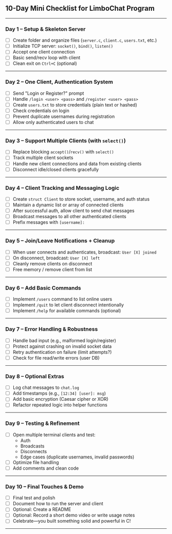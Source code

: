 ## **10-Day Mini Checklist for LimboChat Program**

---

### **Day 1 – Setup & Skeleton Server**
- [ ] Create folder and organize files (`server.c`, `client.c`, `users.txt`, etc.)
- [ ] Initialize TCP server: `socket()`, `bind()`, `listen()`
- [ ] Accept one client connection
- [ ] Basic send/recv loop with client
- [ ] Clean exit on `Ctrl+C` (optional)

---

### **Day 2 – One Client, Authentication System**
- [ ] Send "Login or Register?" prompt
- [ ] Handle `/login <user> <pass>` and `/register <user> <pass>`
- [ ] Create `users.txt` to store credentials (plain text or hashed)
- [ ] Check credentials on login
- [ ] Prevent duplicate usernames during registration
- [ ] Allow only authenticated users to chat

---

### **Day 3 – Support Multiple Clients (with `select()`)**
- [ ] Replace blocking `accept()`/`recv()` with `select()`
- [ ] Track multiple client sockets
- [ ] Handle new client connections and data from existing clients
- [ ] Disconnect idle/closed clients gracefully

---

### **Day 4 – Client Tracking and Messaging Logic**
- [ ] Create `struct Client` to store socket, username, and auth status
- [ ] Maintain a dynamic list or array of connected clients
- [ ] After successful auth, allow client to send chat messages
- [ ] Broadcast messages to all other authenticated clients
- [ ] Prefix messages with `[username]:`

---

### **Day 5 – Join/Leave Notifications + Cleanup**
- [ ] When user connects and authenticates, broadcast: `User [X] joined`
- [ ] On disconnect, broadcast: `User [X] left`
- [ ] Cleanly remove clients on disconnect
- [ ] Free memory / remove client from list

---

### **Day 6 – Add Basic Commands**
- [ ] Implement `/users` command to list online users
- [ ] Implement `/quit` to let client disconnect intentionally
- [ ] Implement `/help` for available commands (optional)

---

### **Day 7 – Error Handling & Robustness**
- [ ] Handle bad input (e.g., malformed login/register)
- [ ] Protect against crashing on invalid socket data
- [ ] Retry authentication on failure (limit attempts?)
- [ ] Check for file read/write errors (user DB)

---

### **Day 8 – Optional Extras**
- [ ] Log chat messages to `chat.log`
- [ ] Add timestamps (e.g., `[12:34] [user]: msg`)
- [ ] Add basic encryption (Caesar cipher or XOR)
- [ ] Refactor repeated logic into helper functions

---

### **Day 9 – Testing & Refinement**
- [ ] Open multiple terminal clients and test:
  - Auth
  - Broadcasts
  - Disconnects
  - Edge cases (duplicate usernames, invalid passwords)
- [ ] Optimize file handling
- [ ] Add comments and clean code

---

### **Day 10 – Final Touches & Demo**
- [ ] Final test and polish
- [ ] Document how to run the server and client
- [ ] Optional: Create a README
- [ ] Optional: Record a short demo video or write usage notes
- [ ] Celebrate—you built something solid and powerful in C!

---
